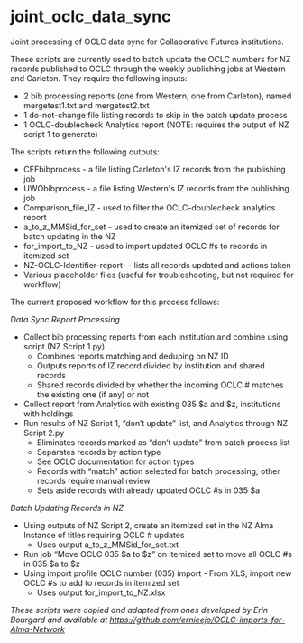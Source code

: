 # joint_oclc_data_sync
Joint processing of OCLC data sync for Collaborative Futures institutions.

These scripts are currently used to batch update the OCLC numbers for NZ records published to OCLC through the weekly publishing jobs at Western and Carleton. They require the following inputs:

- 2 bib processing reports (one from Western, one from Carleton), named mergetest1.txt and mergetest2.txt
- 1 do-not-change file listing records to skip in the batch update process
- 1 OCLC-doublecheck Analytics report (NOTE: requires the output of NZ script 1 to generate)

The scripts return the following outputs:

- CEFbibprocess - a file listing Carleton's IZ records from the publishing job
- UWObibprocess - a file listing Western's IZ records from the publishing job
- Comparison_file_IZ - used to filter the OCLC-doublecheck analytics report
- a_to_z_MMSid_for_set - used to create an itemized set of records for batch updating in the NZ
- for_import_to_NZ - used to import updated OCLC #s to records in itemized set
- NZ-OCLC-Identifier-report-<date> - lists all records updated and actions taken
- Various placeholder files (useful for troubleshooting, but not required for workflow)

The current proposed workflow for this process follows:

_Data Sync Report Processing_
- Collect bib processing reports from each institution and combine using script (NZ Script 1.py)
  - Combines reports matching and deduping on NZ ID
  - Outputs reports of IZ record divided by institution and shared records
  - Shared records divided by whether the incoming OCLC # matches the existing one (if any) or not
- Collect report from Analytics with existing 035 $a and $z, institutions with holdings
- Run results of NZ Script 1, “don’t update” list, and Analytics through NZ Script 2.py
  - Eliminates records marked as “don’t update” from batch process list
  -  Separates records by action type
    -  See OCLC documentation for action types
    -  Records with “match” action selected for batch processing; other records require manual review
    -  Sets aside records with already updated OCLC #s in 035 $a

_Batch Updating Records in NZ_
- Using outputs of NZ Script 2, create an itemized set in the NZ Alma Instance of titles requiring OCLC # updates
  - Uses output a_to_z_MMSid_for_set.txt
- Run job “Move OCLC 035 $a to $z” on itemized set to move all OCLC #s in 035 $a to $z
- Using import profile OCLC number (035) import - From XLS, import new OCLC #s to add to records in itemized set
  - Uses output for_import_to_NZ.xlsx

_These scripts were copied and adapted from ones developed by Erin Bourgard and available at https://github.com/ernieejo/OCLC-imports-for-Alma-Network_
